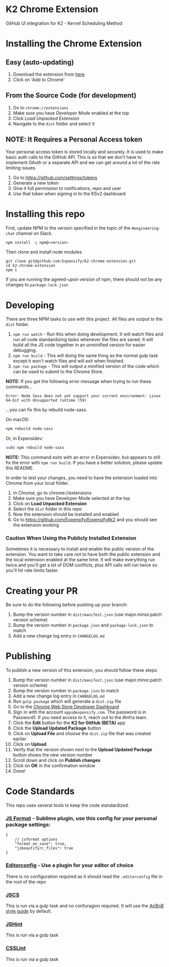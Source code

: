 K2 Chrome Extension
=============

GitHub UI integration for K2 - Kernel Scheduling Method

# Installing the Chrome Extension
## Easy (auto-updating)
1. Download the extension from [here](https://chrome.google.com/webstore/detail/k2-for-github/hmhoemhekchomabhoccbidjnoenbphno?hl=en-US)
2. Click on 'Add to Chrome'

## From the Source Code (for development)
1. Go to `chrome://extensions`
2. Make sure you have _Developer Mode_ enabled at the top
3. Click _Load Unpacked Extension_
4. Navigate to the `dist` folder and select it

## NOTE: It Requires a Personal Access token
Your personal access token is stored locally and securely. It is used to make basic auth calls to the GitHub API. This is so that we don't have to implement OAuth or a separate API and we can get around a lot of the rate limiting issues.

1. Go to https://github.com/settings/tokens
2. Generate a new token
3. Give it full permission to notifications, repo and user
4. Use that token when signing in to the KSv2 dashboard

# Installing this repo

First, update NPM to the version specified in the topic of the
`#engineering-chat` channel on Slack.

```bash
npm install -g npm@<version>
```

Then clone and install node modules

```
git clone git@github.com:Expensify/k2-chrome-extension.git
cd k2-chrome-extension
npm i
```

If you are running the agreed-upon version of npm, there should not be
any changes to `package-lock.json`

# Developing
There are three NPM tasks to use with this project. All files are output to the `dist` folder.

1. `npm run watch` - Run this when doing development. It will watch files and run all code standardizing tasks whenever the files are saved. It will build all the JS code together in an unminified version for easier debugging.
1. `npm run build` - This will doing the same thing as the normal gulp task except it won't watch files and will exit when finished.
1. `npm run package` - This will output a minified version of the code which can be used to submit to the Chrome Store.

**NOTE:** If you get the following error message when trying to run
these commands...

```
Error: Node Sass does not yet support your current environment: Linux 64-bit with Unsupported runtime (59)
```

...you can fix this by rebuild node-sass.

On macOS:

```bash
npm rebuild node-sass
```

Or, in Expensidev:

```bash
sudo npm rebuild node-sass
```

**NOTE:** This command exits with an error in Expensidev, but appears to
still fix the error with `npm run build`. If you have a better solution,
please update this README.

In order to test your changes, you need to have the extension loaded into Chrome from your local folder.

1. In Chrome, go to chrome://extensions
1. Make sure you have Developer Mode selected at the top
1. Click on **Load Unpacked Extension**
1. Select the `dist` folder in this repo
1. Now the extension should be installed and enabled
1. Go to https://github.com/Expensify/Expensify#k2 and you should see the extension working

### Caution When Using the Publicly Installed Extension
Sometimes it is necessary to install and enable the public version of the extension. You want to take care not to have both the public extension and the local extension enabled at the same time. It will make everything run twice and you'll get a lot of DOM conflicts, plus API calls will run twice so you'll hit rate limits faster.

# Creating your PR
Be sure to do the following before pushing up your branch:
1. Bump the version number in `dist/manifest.json` (use major.minor.patch version scheme)
1. Bump the version number in `package.json` and `package-lock.json` to match
1. Add a new change log entry in `CHANGELOG.md`

# Publishing
To publish a new version of this extension, you should follow these steps:

1. Bump the version number in `dist/manifest.json` (use major.minor.patch version scheme)
1. Bump the version number in `package.json` to match
1. Add a new change log entry in `CHANGELOG.md`
1. Run `gulp package` which will generate a `dist.zip` file
1. Go to the [Chrome Web Store Developer Dashboard](https://chrome.google.com/webstore/developer/dashboard)
1. Sign in with the account `apps@expensify.com`. The password is in Password1. If you need access to it, reach out to the #infra team.
1. Click the **Edit** button for the **K2 for GitHub (BETA)** app
1. Click the **Upload Updated Package** button
1. Click on **Upload File** and choose the `dist.zip` file that was created earlier
1. Click on **Upload**
1. Verify that the version shown next to the **Upload Updated Package** button shows the new version number
1. Scroll down and click on **Publish changes**
1. Click on **OK** in the confirmation window
1. Done!

# Code Standards
This repo uses several tools to keep the code standardized.

### [JS Format](https://github.com/jdc0589/JsFormat) - Sublime plugin, use this config for your personal package settings:
```
{
    // jsformat options
    "format_on_save": true,
    "jsbeautifyrc_files": true
}
```

### [Editorconfig](http://editorconfig.org/) - Use a plugin for your editor of choice
There is no configuration required as it should read the `.editorconfig` file in the root of the repo

### [JSCS](https://github.com/jscs-dev/node-jscs)
This is run via a gulp task and no confuragion required. It will use the [AirBnB style guide](https://github.com/airbnb/javascript) by default.

### [JSHint](http://jshint.com/)
This is run via a gulp task

### [CSSLint](https://github.com/CSSLint/csslint)
This is run via a gulp task
